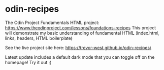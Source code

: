 # odin-recipes
The Odin Project Fundamentals HTML project: https://www.theodinproject.com/lessons/foundations-recipes
This project will demonstrate my basic understanding of fundamental HTML (index.html, links, headers, HTML boilerplate)

See the live project site here: https://trevor-west.github.io/odin-recipes/

Latest update includes a default dark mode that you can toggle off on the homepage! Try it out ;)